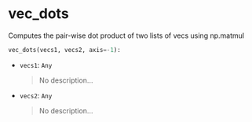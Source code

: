 # <a id="McUtils.Numputils.VectorOps.vec_dots">vec_dots</a>

Computes the pair-wise dot product of two lists of vecs using np.matmul

```python
vec_dots(vecs1, vecs2, axis=-1): 
```

- `vecs1`: `Any`
    >No description...
- `vecs2`: `Any`
    >No description...



